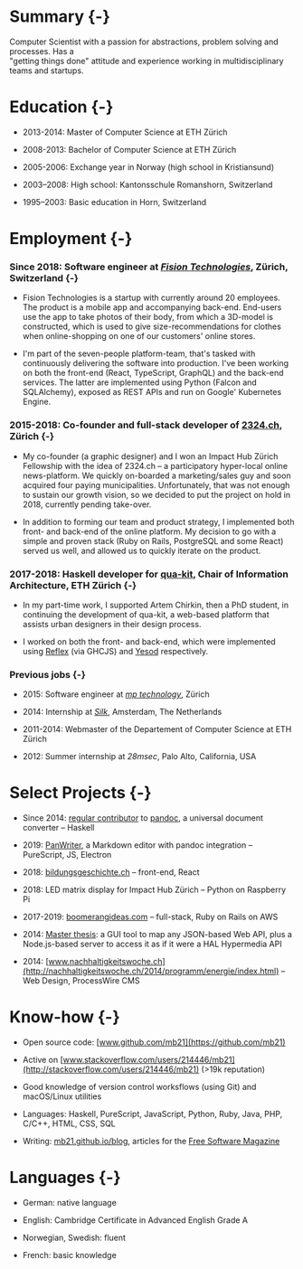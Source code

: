 # Summary {-}

Computer Scientist with a passion for abstractions, problem solving and processes. Has a \
"getting things done" attitude and experience
working in multidisciplinary teams and startups.

<!-- Seeking to... -->

# Education {-}

- 2013-2014: Master of Computer Science at ETH Zürich

- 2008-2013: Bachelor of Computer Science at ETH Zürich

- 2005-2006: Exchange year in Norway (high school in Kristiansund)

- 2003–2008: High school: Kantonsschule Romanshorn, Switzerland

- 1995–2003: Basic education in Horn, Switzerland


# Employment {-}

### Since 2018: Software engineer at _[Fision Technologies](https://fision-technologies.com)_, Zürich, Switzerland {-}

- Fision Technologies is a startup with currently around 20 employees. The product is a mobile app and accompanying back-end. End-users use the app to take photos of their body, from which a 3D-model is constructed, which is used to give size-recommendations for clothes when online-shopping on one of our customers' online stores.

- I'm part of the seven-people platform-team, that's tasked with continuously delivering the software into production. I've been working on both the front-end (React, TypeScript, GraphQL) and the back-end services. The latter are implemented using Python (Falcon and SQLAlchemy), exposed as REST APIs and run on Google' Kubernetes Engine.


### 2015-2018: Co-founder and full-stack developer of [2324.ch](https://2324.ch), Zürich {-}

- My co-founder (a graphic designer) and I won an Impact Hub Zürich Fellowship with the idea of 2324.ch – a participatory hyper-local online news-platform. We quickly on-boarded a marketing/sales guy and soon acquired four paying municipalities. Unfortunately, that was not enough to sustain our growth vision, so we decided to put the project on hold in 2018, currently pending take-over.

- In addition to forming our team and product strategy, I implemented both front- and back-end of the online platform. My decision to go with a simple and proven stack (Ruby on Rails, PostgreSQL and some React) served us well, and allowed us to quickly iterate on the product.

### 2017-2018: Haskell developer for [qua-kit](https://github.com/achirkin/qua-kit), Chair of Information Architecture, ETH Zürich {-}

- In my part-time work, I supported Artem Chirkin, then a PhD student, in continuing the development of qua-kit, a web-based platform that assists urban designers in their design process.

- I worked on both the front- and back-end, which were implemented using [Reflex](https://github.com/reflex-frp/reflex) (via GHCJS) and [Yesod](https://www.yesodweb.com) respectively.

### Previous jobs {-}

- 2015: Software engineer at _[mp technology](http://www.mptechnology.ch/)_, Zürich
<!--Java and AngularJS-->

- 2014: Internship at _[Silk](http://www.silk.co)_, Amsterdam, The Netherlands

- 2011-2014: Webmaster of the Departement of Computer Science at ETH Zürich

- 2012: Summer internship at *28msec*, Palo Alto, California, USA


# Select Projects {-}

- Since 2014: [regular contributor](https://github.com/jgm/pandoc/commits?author=mb21) to [pandoc](https://pandoc.org), a universal document converter – Haskell

- 2019: [PanWriter](https://panwriter.com), a Markdown editor with pandoc integration – PureScript, JS, Electron

- 2018: [bildungsgeschichte.ch](https://www.bildungsgeschichte.ch) – front-end, React

- 2018: LED matrix display for Impact Hub Zürich – Python on Raspberry Pi

- 2017-2019: [boomerangideas.com](https://boomerangideas.com) – full-stack, Ruby on Rails on AWS

- 2014: [Master thesis](https://github.com/mb21/api-explorer): a GUI tool to map any JSON-based Web API, plus a Node.js-based server to access it as if it were a HAL Hypermedia API

- 2014: [www.nachhaltigkeitswoche.ch](http://nachhaltigkeitswoche.ch/2014/programm/energie/index.html) – Web Design, ProcessWire CMS


# Know-how {-}

- Open source code: [www.github.com/mb21](https://github.com/mb21)

- Active on [www.stackoverflow.com/users/214446/mb21](http://stackoverflow.com/users/214446/mb21) (>19k reputation)

- Good knowledge of version control worksflows (using Git) and macOS/Linux utilities

- Languages: Haskell, PureScript, JavaScript, Python, Ruby, Java, PHP, C/C++, HTML, CSS, SQL

- Writing: [mb21.github.io/blog](https://mb21.github.io/blog/), articles for the [Free Software Magazine](http://freesoftwaremagazine.com/authors/Mauro%20Bieg/)


# Languages {-}

- German: native language

- English: Cambridge Certificate in Advanced English Grade A

- Norwegian, Swedish: fluent

- French: basic knowledge
